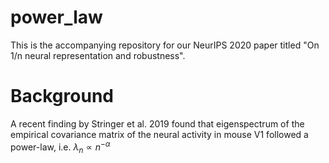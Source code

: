 # power_law
This is the accompanying repository for our NeurIPS 2020 paper titled "On 1/n neural representation and robustness". 

# Background

A recent finding by Stringer et al. 2019 found that eigenspectrum of the empirical covariance matrix of the neural activity in mouse V1 followed a power-law, i.e. 
$\lambda_n \propto n^{-\alpha}$
